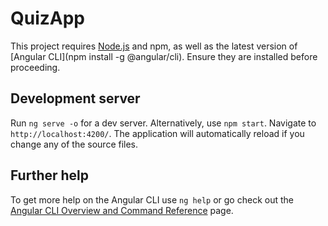 # QuizApp

This project requires [Node.js](https://nodejs.org/) and npm, as well as the latest version of [Angular CLI](npm install -g @angular/cli). Ensure they are installed before proceeding.

## Development server

Run `ng serve -o` for a dev server. Alternatively, use `npm start`. Navigate to `http://localhost:4200/`. The application will automatically reload if you change any of the source files.

## Further help

To get more help on the Angular CLI use `ng help` or go check out the [Angular CLI Overview and Command Reference](https://angular.io/cli) page.
